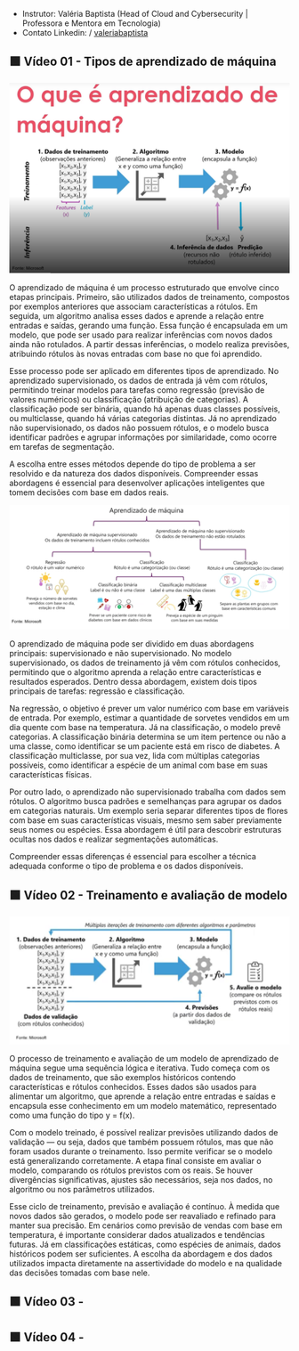 - Instrutor: Valéria Baptista (Head of Cloud and Cybersecurity | Professora e Mentora em Tecnologia)
- Contato Linkedin: / [valeriabaptista](https://www.linkedin.com/in/valeriabaptista/) 

## 🟩 Vídeo 01 - Tipos de aprendizado de máquina

<p align="center">
    <img src="images/image.png" alt="" width="640">
</p>

O aprendizado de máquina é um processo estruturado que envolve cinco etapas principais. Primeiro, são utilizados dados de treinamento, compostos por exemplos anteriores que associam características a rótulos. Em seguida, um algoritmo analisa esses dados e aprende a relação entre entradas e saídas, gerando uma função. Essa função é encapsulada em um modelo, que pode ser usado para realizar inferências com novos dados ainda não rotulados. A partir dessas inferências, o modelo realiza previsões, atribuindo rótulos às novas entradas com base no que foi aprendido.

Esse processo pode ser aplicado em diferentes tipos de aprendizado. No aprendizado supervisionado, os dados de entrada já vêm com rótulos, permitindo treinar modelos para tarefas como regressão (previsão de valores numéricos) ou classificação (atribuição de categorias). A classificação pode ser binária, quando há apenas duas classes possíveis, ou multiclasse, quando há várias categorias distintas. Já no aprendizado não supervisionado, os dados não possuem rótulos, e o modelo busca identificar padrões e agrupar informações por similaridade, como ocorre em tarefas de segmentação.

A escolha entre esses métodos depende do tipo de problema a ser resolvido e da natureza dos dados disponíveis. Compreender essas abordagens é essencial para desenvolver aplicações inteligentes que tomem decisões com base em dados reais.


<p align="center">
    <img src="images/image-2.png" alt="" width="640">
</p>

O aprendizado de máquina pode ser dividido em duas abordagens principais: supervisionado e não supervisionado. No modelo supervisionado, os dados de treinamento já vêm com rótulos conhecidos, permitindo que o algoritmo aprenda a relação entre características e resultados esperados. Dentro dessa abordagem, existem dois tipos principais de tarefas: regressão e classificação.

Na regressão, o objetivo é prever um valor numérico com base em variáveis de entrada. Por exemplo, estimar a quantidade de sorvetes vendidos em um dia quente com base na temperatura. Já na classificação, o modelo prevê categorias. A classificação binária determina se um item pertence ou não a uma classe, como identificar se um paciente está em risco de diabetes. A classificação multiclasse, por sua vez, lida com múltiplas categorias possíveis, como identificar a espécie de um animal com base em suas características físicas.

Por outro lado, o aprendizado não supervisionado trabalha com dados sem rótulos. O algoritmo busca padrões e semelhanças para agrupar os dados em categorias naturais. Um exemplo seria separar diferentes tipos de flores com base em suas características visuais, mesmo sem saber previamente seus nomes ou espécies. Essa abordagem é útil para descobrir estruturas ocultas nos dados e realizar segmentações automáticas.

Compreender essas diferenças é essencial para escolher a técnica adequada conforme o tipo de problema e os dados disponíveis.


## 🟩 Vídeo 02 - Treinamento e avaliação de modelo

<p align="center">
    <img src="images/image-3.png" alt="" width="640">
</p>

O processo de treinamento e avaliação de um modelo de aprendizado de máquina segue uma sequência lógica e iterativa. Tudo começa com os dados de treinamento, que são exemplos históricos contendo características e rótulos conhecidos. Esses dados são usados para alimentar um algoritmo, que aprende a relação entre entradas e saídas e encapsula esse conhecimento em um modelo matemático, representado como uma função do tipo y = f(x).

Com o modelo treinado, é possível realizar previsões utilizando dados de validação — ou seja, dados que também possuem rótulos, mas que não foram usados durante o treinamento. Isso permite verificar se o modelo está generalizando corretamente. A etapa final consiste em avaliar o modelo, comparando os rótulos previstos com os reais. Se houver divergências significativas, ajustes são necessários, seja nos dados, no algoritmo ou nos parâmetros utilizados.

Esse ciclo de treinamento, previsão e avaliação é contínuo. À medida que novos dados são gerados, o modelo pode ser reavaliado e refinado para manter sua precisão. Em cenários como previsão de vendas com base em temperatura, é importante considerar dados atualizados e tendências futuras. Já em classificações estáticas, como espécies de animais, dados históricos podem ser suficientes. A escolha da abordagem e dos dados utilizados impacta diretamente na assertividade do modelo e na qualidade das decisões tomadas com base nele.


## 🟩 Vídeo 03 - 


## 🟩 Vídeo 04 - 
